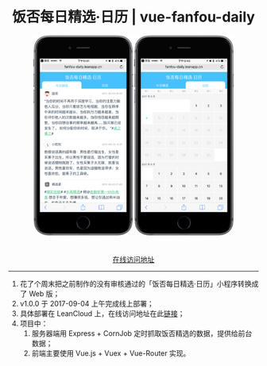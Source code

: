 <div align="center" markdown="1">
  <h1>饭否每日精选·日历 | vue-fanfou-daily</h1>
  <div align="center">
    <img src="medias/screenshots.png" width="80%">
    <br/><br/><br/>
    <a href="http://fanfou-daily.leanapp.cn/d/today">在线访问地址</a>
   </div>
</div>

___

1. 花了个周末把之前制作的没有审核通过的「饭否每日精选·日历」小程序转换成了 Web 版；
2. v1.0.0 于 2017-09-04 上午完成线上部署；
3. 具体部署在 LeanCloud 上，在线访问地址在此[链接](http://fanfou-daily.leanapp.cn/d/today)；
4. 项目中：
    1. 服务器端用 Express + CornJob 定时抓取饭否精选的数据，提供给前台数据；
    2. 前端主要使用 Vue.js + Vuex + Vue-Router 实现。

